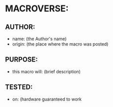 # MACROVERSE:
## AUTHOR:
- name: (the Author's name)
- origin: (the place where the macro was posted)

## PURPOSE:
- this macro will: (brief description)

## TESTED:
- on: (hardware guaranteed to work
